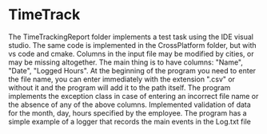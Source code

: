 # TimeTrack
The TimeTrackingReport folder implements a test task using the IDE visual studio.
The same code is implemented in the CrossPlatform folder, but with vs code and cmake.
Columns in the input file may be modified by cities, or may be missing altogether. The main thing is to have columns: "Name", "Date", "Logged Hours".
At the beginning of the program you need to enter the file name, you can enter immediately with the extension ".csv" or without it and the program will add it to the path itself.
The program implements the exception class in case of entering an incorrect file name or the absence of any of the above columns.
Implemented validation of data for the month, day, hours specified by the employee.
The program has a simple example of a logger that records the main events in the Log.txt file
